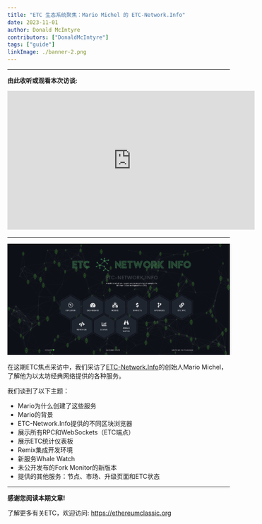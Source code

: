```yaml
---
title: "ETC 生态系统聚焦：Mario Michel 的 ETC-Network.Info"
date: 2023-11-01
author: Donald McIntyre
contributors: ["DonaldMcIntyre"]
tags: ["guide"]
linkImage: ./banner-2.png
---
```


---
**由此收听或观看本次访谈:**

<iframe width="560" height="315" src="https://www.youtube.com/embed/8K9UVv8RdOw?si=4DJmuXr835gWlKSY" title="YouTube video player" frameborder="0" allow="accelerometer; autoplay; clipboard-write; encrypted-media; gyroscope; picture-in-picture; web-share" allowfullscreen></iframe>

---

![](./1.png)

在这期ETC焦点采访中，我们采访了[ETC-Network.Info](https://etc-network.info/)的创始人Mario Michel，了解他为以太坊经典网络提供的各种服务。

我们谈到了以下主题：

- Mario为什么创建了这些服务
- Mario的背景
- ETC-Network.Info提供的不同区块浏览器
- 展示所有RPC和WebSockets（ETC端点）
- 展示ETC统计仪表板
- Remix集成开发环境
- 新服务Whale Watch
- 未公开发布的Fork Monitor的新版本
- 提供的其他服务：节点、市场、升级页面和ETC状态

---

**感谢您阅读本期文章!**

了解更多有关ETC，欢迎访问: https://ethereumclassic.org

